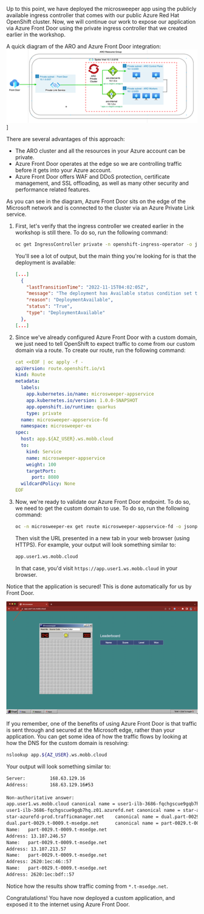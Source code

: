 Up to this point, we have deployed the microsweeper app using the publicly available ingress controller that comes with our public Azure Red Hat OpenShift cluster. Now, we will continue our work to expose our application via Azure Front Door using the private ingress controller that we created earlier in the workshop. 

A quick diagram of the ARO and Azure Front Door integration:
![ARO + Azure Front Door Diagram](images/aro-frontdoor.png)]

There are several advantages of this approach:

* The ARO cluster and all the resources in your Azure account can be private.
* Azure Front Door operates at the edge so we are controlling traffic before it gets into your Azure account.
* Azure Front Door offers WAF and DDoS protection, certificate management, and SSL offloading, as well as many other security and performance related features.

As you can see in the diagram, Azure Front Door sits on the edge of the Microsoft network and is connected to the cluster via an Azure Private Link service.

1. First, let's verify that the ingress controller we created earlier in the workshop is still there. To do so, run the following command: 

    ```bash
    oc get IngressController private -n openshift-ingress-operator -o jsonpath='{.status.conditions}' | jq
    ```

    You'll see a lot of output, but the main thing you're looking for is that the deployment is available:

    ```json
    [...]
      {
        "lastTransitionTime": "2022-11-15T04:02:05Z",
        "message": "The deployment has Available status condition set to True",
        "reason": "DeploymentAvailable",
        "status": "True",
        "type": "DeploymentAvailable"
      },
    [...]
    ```

1. Since we've already configured Azure Front Door with a custom domain, we just need to tell OpenShift to expect traffic to come from our custom domain via a route. To create our route, run the following command:

    ```yaml
    cat <<EOF | oc apply -f -
    apiVersion: route.openshift.io/v1
    kind: Route
    metadata:
      labels:
        app.kubernetes.io/name: microsweeper-appservice
        app.kubernetes.io/version: 1.0.0-SNAPSHOT
        app.openshift.io/runtime: quarkus
        type: private
      name: microsweeper-appservice-fd
      namespace: microsweeper-ex
    spec:
      host: app.${AZ_USER}.ws.mobb.cloud
      to:
        kind: Service
        name: microsweeper-appservice
        weight: 100
        targetPort:
          port: 8080
      wildcardPolicy: None
    EOF
    ```

1. Now, we're ready to validate our Azure Front Door endpoint. To do so, we need to get the custom domain to use. To do so, run the following command:

    ```bash
    oc -n microsweeper-ex get route microsweeper-appservice-fd -o jsonpath='{.spec.host}'
    ```

    Then visit the URL presented in a new tab in your web browser (using HTTPS). For example, your output will look something similar to:

    ```bash
    app.user1.ws.mobb.cloud
    ```

    In that case, you'd visit `https://app.user1.ws.mobb.cloud` in your browser. 

Notice that the application is secured! This is done automatically for us by Front Door.
    
![Microsweeper App](images/microsweeper-secured.png)

If you remember, one of the benefits of using Azure Front Door is that traffic is sent through and secured at the Microsoft edge, rather than your application. You can get some idea of how the traffic flows by looking at how the DNS for the custom domain is resolving:

```bash
nslookup app.${AZ_USER}.ws.mobb.cloud
```

Your output will look something similar to:

```bash
Server:         168.63.129.16
Address:        168.63.129.16#53

Non-authoritative answer:
app.user1.ws.mobb.cloud canonical name = user1-ilb-3686-fqchgscue9gqb7hq.z01.azurefd.net.
user1-ilb-3686-fqchgscue9gqb7hq.z01.azurefd.net canonical name = star-azurefd-prod.trafficmanager.net.
star-azurefd-prod.trafficmanager.net    canonical name = dual.part-0029.t-0009.t-msedge.net.
dual.part-0029.t-0009.t-msedge.net      canonical name = part-0029.t-0009.t-msedge.net.
Name:   part-0029.t-0009.t-msedge.net
Address: 13.107.246.57
Name:   part-0029.t-0009.t-msedge.net
Address: 13.107.213.57
Name:   part-0029.t-0009.t-msedge.net
Address: 2620:1ec:46::57
Name:   part-0029.t-0009.t-msedge.net
Address: 2620:1ec:bdf::57
```

Notice how the results show traffic coming from `*.t-msedge.net`.

Congratulations! You have now deployed a custom application, and exposed it to the internet using Azure Front Door.

[def]: images/aro-frontdoor.png
